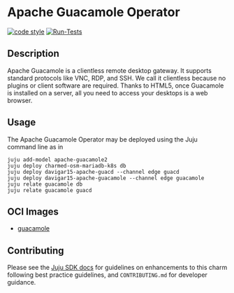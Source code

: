 <!-- Copyright 2021 Canonical Ltd.
See LICENSE file for licensing details. -->

# Apache Guacamole Operator

[![code style](https://img.shields.io/badge/code%20style-black-000000.svg)](https://github.com/psf/black/tree/main)
[![Run-Tests](https://github.com/davigar15/charm-apache-guacd/actions/workflows/ci.yaml/badge.svg)](https://github.com/davigar15/charm-apache-guacd/actions/workflows/ci.yaml)

## Description

Apache Guacamole is a clientless remote desktop gateway. It supports standard protocols like VNC, RDP, and SSH.
We call it clientless because no plugins or client software are required.
Thanks to HTML5, once Guacamole is installed on a server, all you need to access your desktops is a web browser.

## Usage

The Apache Guacamole Operator may be deployed using the Juju command line as in

```shell
juju add-model apache-guacamole2
juju deploy charmed-osm-mariadb-k8s db
juju deploy davigar15-apache-guacd --channel edge guacd
juju deploy davigar15-apache-guacamole --channel edge guacamole
juju relate guacamole db
juju relate guacamole guacd
```
## OCI Images

- [guacamole](https://hub.docker.com/layers/guacamole/guacamole/1.3.0/images/sha256-739cb6820ae884827ceaaa87b45b8802769649c848d737584aea79d999177dc3?context=explore)

## Contributing

Please see the [Juju SDK docs](https://juju.is/docs/sdk) for guidelines
on enhancements to this charm following best practice guidelines, and
`CONTRIBUTING.md` for developer guidance.
